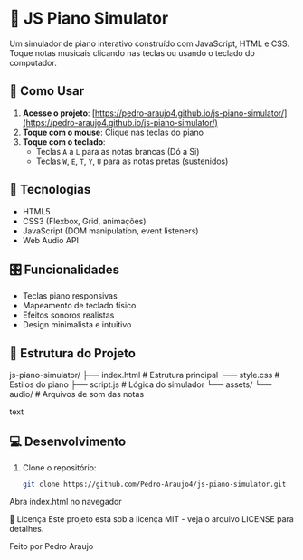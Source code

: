 # 🎹 JS Piano Simulator

Um simulador de piano interativo construído com JavaScript, HTML e CSS. Toque notas musicais clicando nas teclas ou usando o teclado do computador.

## 🚀 Como Usar

1. **Acesse o projeto**: [https://pedro-araujo4.github.io/js-piano-simulator/](https://pedro-araujo4.github.io/js-piano-simulator/)
2. **Toque com o mouse**: Clique nas teclas do piano
3. **Toque com o teclado**:
   - Teclas `A` a `L` para as notas brancas (Dó a Si)
   - Teclas `W`, `E`, `T`, `Y`, `U` para as notas pretas (sustenidos)

## 🔧 Tecnologias

- HTML5
- CSS3 (Flexbox, Grid, animações)
- JavaScript (DOM manipulation, event listeners)
- Web Audio API

## 🎛️ Funcionalidades

- Teclas piano responsivas
- Mapeamento de teclado físico
- Efeitos sonoros realistas
- Design minimalista e intuitivo

## 📂 Estrutura do Projeto
js-piano-simulator/
├── index.html # Estrutura principal
├── style.css # Estilos do piano
├── script.js # Lógica do simulador
└── assets/
└── audio/ # Arquivos de som das notas

text

## 💻 Desenvolvimento

1. Clone o repositório:
   ```bash
   git clone https://github.com/Pedro-Araujo4/js-piano-simulator.git
Abra index.html no navegador

📄 Licença
Este projeto está sob a licença MIT - veja o arquivo LICENSE para detalhes.

Feito por Pedro Araujo
